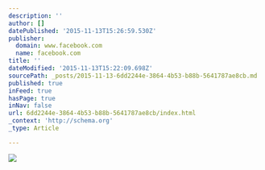 ```yaml
---
description: ''
author: []
datePublished: '2015-11-13T15:26:59.530Z'
publisher:
  domain: www.facebook.com
  name: facebook.com
title: ''
dateModified: '2015-11-13T15:22:09.698Z'
sourcePath: _posts/2015-11-13-6dd2244e-3864-4b53-b88b-5641787ae8cb.md
published: true
inFeed: true
hasPage: true
inNav: false
url: 6dd2244e-3864-4b53-b88b-5641787ae8cb/index.html
_context: 'http://schema.org'
_type: Article

---
```

![](https://scontent-arn2-1.xx.fbcdn.net/hphotos-xpf1/t31.0-8/10904490_943394639018769_1003301696584272117_o.jpg)
